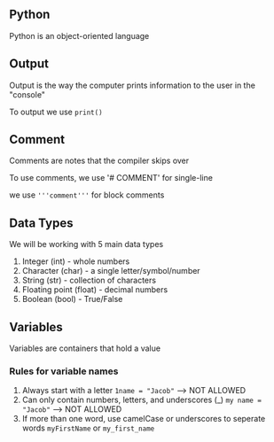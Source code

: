 ## Python
Python is an object-oriented language

## Output
Output is the way the computer prints information to the user in the "console"

To output we use `print()`

## Comment
Comments are notes that the compiler skips over

To use comments, we use '# COMMENT' for single-line

we use `'''comment'''` for block comments

## Data Types
We will be working with 5 main data types

1. Integer (int) - whole numbers
2. Character (char) - a single letter/symbol/number
3. String (str) - collection of characters
4. Floating point (float) - decimal numbers
5. Boolean (bool) - True/False

## Variables
Variables are containers that hold a value

### Rules for variable names
1. Always start with a letter
 `1name = "Jacob"` --> NOT ALLOWED
2. Can only contain numbers, letters, and underscores (_) `my name = "Jacob"` --> NOT ALLOWED
3. If more than one word, use camelCase or underscores to seperate words
   `myFirstName` or `my_first_name`